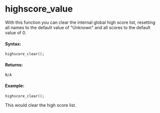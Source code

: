 # highscore_value

With this function you can clear the internal global high score list,
resetting all names to the default value of "Unknown" and all scores to
the default value of 0.

#### Syntax:

``` gml
highscore_clear();
```

#### Returns:

``` gml
N/A
```

#### Example:

``` gml
highscore_clear();
```

This would clear the high score list.
